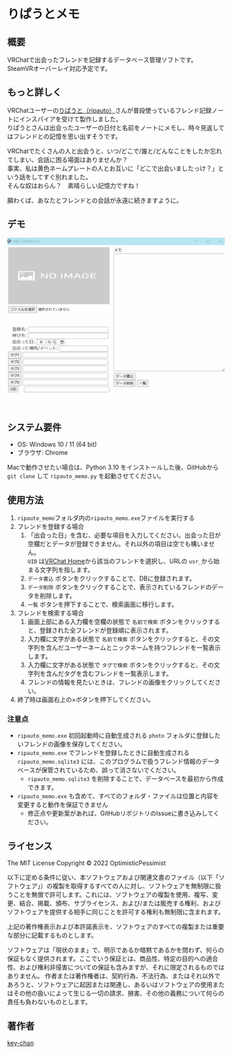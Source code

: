 りぱうとメモ
====

## 概要
VRChatで出会ったフレンドを記録するデータベース管理ソフトです。  
SteamVRオーバーレイ対応予定です。

## もっと詳しく
VRChatユーザーの[りぱうと（ripauto）](https://vrchat.com/home/user/usr_990e1d41-3fdb-49ae-a3a0-16b145cb7c02)さんが普段使っているフレンド記録ノートにインスパイアを受けて製作しました。  
りぱうとさんは出会ったユーザーの日付と名前をノートにメモし、時々見返してはフレンドとの記憶を思い出すそうです。  

VRChatでたくさんの人と出会うと、いつ/どこで/誰と/どんなことをしたか忘れてしまい、会話に困る場面はありませんか？  
事実、私は黄色ネームプレートの人とお互いに「どこで出会いましたっけ？」という話をしてすぐ別れました。  
そんな奴はおらん？　素晴らしい記憶力ですね！

願わくば、あなたとフレンドとの会話が永遠に続きますように。

## デモ
![Demo](RipautoDemo.gif)

## システム要件
- OS: Windows 10 / 11 (64 bit)
- ブラウザ: Chrome

Macで動作させたい場合は、Python 3.10 をインストールした後、GitHubから `git clone` して `ripauto_memo.py` を起動させてください。

## 使用方法
1. `ripauto_memo`フォルダ内の`ripauto_memo.exe`ファイルを実行する
2. フレンドを登録する場合
   1. 「出会った日」を含む、必要な項目を入力してください。出会った日が空欄だとデータが登録できません。それ以外の項目は空でも構いません。  
       `UID` は[VRChat Home](https://vrchat.com/home/)から該当のフレンドを選択し、URLの `usr_`から始まる文字列を指します。
   2. `データ書込` ボタンをクリックすることで、DBに登録されます。
   3. `データ削除` ボタンをクリックすることで、表示されているフレンドのデータを削除します。
   4. `一覧` ボタンを押下することで、検索画面に移行します。
3. フレンドを検索する場合
   1. 画面上部にある入力欄を空欄の状態で `名前で検索` ボタンをクリックすると、登録された全フレンドが登録順に表示されます。
   2. 入力欄に文字がある状態で `名前で検索` ボタンをクリックすると、その文字列を含んだユーザーネームとニックネームを持つフレンドを一覧表示します。
   3. 入力欄に文字がある状態で `タグで検索` ボタンをクリックすると、その文字列を含んだタグを含むフレンドを一覧表示します。
   4. フレンドの情報を見たいときは、フレンドの画像をクリックしてください。
4. 終了時は画面右上の×ボタンを押下してください。

### 注意点
- `ripauto_memo.exe` 初回起動時に自動生成される `photo` フォルダに登録したいフレンドの画像を保存してください。
- `ripauto_memo.exe` でフレンドを登録したときに自動生成される `ripauto_memo.sqlite3` には、このプログラムで扱うフレンド情報のデータベースが保管されているため、誤って消さないでください。
  - `ripauto_memo.sqlite3` を削除することで、データベースを最初から作成できます。
- `ripauto_memo.exe` も含めて、すべてのフォルダ・ファイルは位置と内容を変更すると動作を保証できません
  - 修正点や更新案があれば、GitHubリポジトリのIssueに書き込みしてください。


## ライセンス
The MIT License
Copyright © 2022 OptimisticPessimist

以下に定める条件に従い、本ソフトウェアおよび関連文書のファイル（以下「ソフトウェア」）の複製を取得するすべての人に対し、ソフトウェアを無制限に扱うことを無償で許可します。これには、ソフトウェアの複製を使用、複写、変更、結合、掲載、頒布、サブライセンス、および/または販売する権利、およびソフトウェアを提供する相手に同じことを許可する権利も無制限に含まれます。

上記の著作権表示および本許諾表示を、ソフトウェアのすべての複製または重要な部分に記載するものとします。

ソフトウェアは「現状のまま」で、明示であるか暗黙であるかを問わず、何らの保証もなく提供されます。ここでいう保証とは、商品性、特定の目的への適合性、および権利非侵害についての保証も含みますが、それに限定されるものではありません。 作者または著作権者は、契約行為、不法行為、またはそれ以外であろうと、ソフトウェアに起因または関連し、あるいはソフトウェアの使用またはその他の扱いによって生じる一切の請求、損害、その他の義務について何らの責任も負わないものとします。

## 著作者
[key-chan](https://twitter.com/HilariPessimist)
